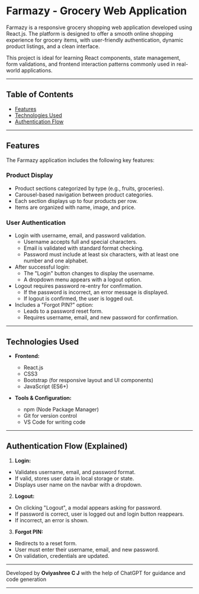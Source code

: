 # Farmazy - Grocery Web Application

Farmazy is a responsive grocery shopping web application developed using React.js. The platform is designed to offer a smooth online shopping experience for grocery items, with user-friendly authentication, dynamic product listings, and a clean interface.

This project is ideal for learning React components, state management, form validations, and frontend interaction patterns commonly used in real-world applications.

---

## Table of Contents

- [Features](#features)
- [Technologies Used](#technologies-used)
- [Authentication Flow](#authentication-flow)

---

## Features

The Farmazy application includes the following key features:

### Product Display

- Product sections categorized by type (e.g., fruits, groceries).
- Carousel-based navigation between product categories.
- Each section displays up to four products per row.
- Items are organized with name, image, and price.

### User Authentication

- Login with username, email, and password validation.
  - Username accepts full and special characters.
  - Email is validated with standard format checking.
  - Password must include at least six characters, with at least one number and one alphabet.
- After successful login:
  - The "Login" button changes to display the username.
  - A dropdown menu appears with a logout option.
- Logout requires password re-entry for confirmation.
  - If the password is incorrect, an error message is displayed.
  - If logout is confirmed, the user is logged out.
- Includes a "Forgot PIN?" option:
  - Leads to a password reset form.
  - Requires username, email, and new password for confirmation.

---

## Technologies Used

- **Frontend:**
  - React.js
  - CSS3
  - Bootstrap (for responsive layout and UI components)
  - JavaScript (ES6+)

- **Tools & Configuration:**
  - npm (Node Package Manager)
  - Git for version control
  - VS Code for writing code

---

## Authentication Flow (Explained)

1. **Login:**
- Validates username, email, and password format.
- If valid, stores user data in local storage or state.
- Displays user name on the navbar with a dropdown.

2. **Logout:**
- On clicking "Logout", a modal appears asking for password.
- If password is correct, user is logged out and login button reappears.
- If incorrect, an error is shown.

3. **Forgot PIN:**
- Redirects to a reset form.
- User must enter their username, email, and new password.
- On validation, credentials are updated.

---

Developed by **Oviyashree C J** with the help of ChatGPT for guidance and code generation

---
